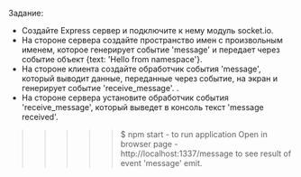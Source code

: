  Задание:
* Создайте Express сервер и подключите к нему модуль socket.io.
* На стороне сервера создайте пространство имен с произвольным именем,
которое генерирует событие 'message' и передает через событие объект {text: 'Hello from namespace'}.
* На стороне клиента создайте обработчик события 'message', который выводит
данные, переданные через событие, на экран и генерирует событие 'receive_message'. .
* На стороне сервера установите обработчик события 'receive_message', который
выведет в консоль текст 'message received'.


>>>>> $ npm start  -  to run application
>>>>> Open in browser page - http://localhost:1337/message to see result of event 'message' emit.